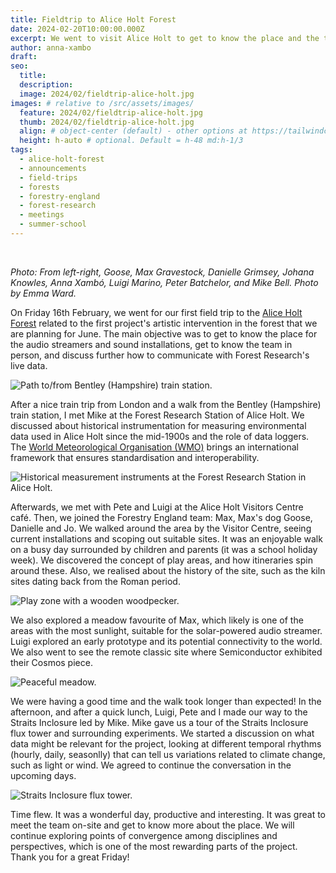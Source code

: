 ```yaml
---
title: Fieldtrip to Alice Holt Forest
date: 2024-02-20T10:00:00.000Z
excerpt: We went to visit Alice Holt to get to know the place and the team.
author: anna-xambo
draft:
seo:
  title:
  description:
  image: 2024/02/fieldtrip-alice-holt.jpg
images: # relative to /src/assets/images/
  feature: 2024/02/fieldtrip-alice-holt.jpg
  thumb: 2024/02/fieldtrip-alice-holt.jpg
  align: # object-center (default) - other options at https://tailwindcss.com/docs/object-position
  height: h-auto # optional. Default = h-48 md:h-1/3
tags:
  - alice-holt-forest  
  - announcements
  - field-trips
  - forests
  - forestry-england
  - forest-research
  - meetings
  - summer-school
---
```


<br />

*Photo: From left-right, Goose, Max Gravestock, Danielle Grimsey, Johana Knowles, Anna Xambó, Luigi Marino, Peter Batchelor, and Mike Bell. Photo by Emma Ward.*

On Friday 16th February, we went for our first field trip to the [Alice Holt Forest](https://en.wikipedia.org/wiki/Alice_Holt_Forest) related to the first project's artistic intervention in the forest that we are planning for June. The main objective was to get to know the place for the audio streamers and sound installations, get to know the team in person, and discuss further how to communicate with Forest Research's live data.

<div class="flex h-screen w-full bg-blue-400 justify-center items-center">
<img class="h-1/2 mt-4 mb-4" src="/assets/images/2024/02/fieldtrip-bentley-path.jpg" alt="Path to/from Bentley (Hampshire) train station.">
</div>

After a nice train trip from London and a walk from the Bentley (Hampshire) train station, I met Mike at the Forest Research Station of Alice Holt. We discussed about historical instrumentation for measuring environmental data used in Alice Holt since the mid-1900s and the role of data loggers. The [World Meteorological Organisation (WMO)](https://wmo.int/about-us/governance/technical-commissions/standards-and-recommended-practices) brings an international framework that ensures standardisation and interoperability.

<img class="mt-4 mb-4" src="/assets/images/2024/02/fieldtrip-historical-instruments.jpg" alt="Historical measurement instruments at the Forest Research Station in Alice Holt.">

Afterwards, we met with Pete and Luigi at the Alice Holt Visitors Centre café. Then, we joined the Forestry England team: Max, Max's dog Goose, Danielle and Jo. We walked around the area by the Visitor Centre, seeing current installations and scoping out suitable sites. It was an enjoyable walk on a busy day surrounded by children and parents (it was a school holiday week). We discovered the concept of play areas, and how itineraries spin around these. Also, we realised about the history of the site, such as the kiln sites dating back from the Roman period. 

<div class="flex h-screen w-full bg-blue-400 justify-center items-center">
<img class="h-1/2 mt-4 mb-4" src="/assets/images/2024/02/fieldtrip-play-area-woodpecker.jpg" alt="Play zone with a wooden woodpecker.">
</div>

We also explored a meadow favourite of Max, which likely is one of the areas with the most sunlight, suitable for the solar-powered audio streamer. Luigi explored an early prototype and its potential connectivity to the world. We also went to see the remote classic site where Semiconductor exhibited their Cosmos piece.

<div class="flex h-screen w-full bg-blue-400 justify-center items-center">
<img class="h-1/2 mt-4 mb-4" src="/assets/images/2024/02/fieldtrip-meadow.jpg" alt="Peaceful meadow.">
</div>

We were having a good time and the walk took longer than expected! In the afternoon, and after a quick lunch, Luigi, Pete and I made our way to the Straits Inclosure led by Mike. Mike gave us a tour of the Straits Inclosure flux tower and surrounding experiments. We started a discussion on what data might be relevant for the project, looking at different temporal rhythms (hourly, daily, seasonlly) that can tell us variations related to climate change, such as light or wind. We agreed to continue the conversation in the upcoming days. 

<div class="flex h-screen w-full bg-blue-400 justify-center items-center">
<img class="h-1/2 mt-4 mb-4" src="/assets/images/2024/02/fieldtrip-flux-tower.jpg" alt="Straits Inclosure flux tower.">
</div>


Time flew. It was a wonderful day, productive and interesting. It was great to meet the team on-site and get to know more about the place. We will continue exploring points of convergence among disciplines and perspectives, which is one of the most rewarding parts of the project. Thank you for a great Friday!

